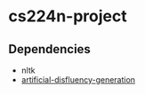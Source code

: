 # cs224n-project

## Dependencies
- nltk
- [artificial-disfluency-generation](https://github.com/tatianapassali/artificial-disfluency-generation)